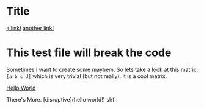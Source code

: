 # Title

[a link!](https://something.com)
[another link!](some-page.html)

# This test file will break the code

Sometimes I want to create some mayhem.
So lets take a look at this matrix: `[a b c d]` which is very trivial
(but not really). It is a cool matrix.

[Hello World](https://www.google.com)

There's More.
[disruptive](hello world!)
shfh